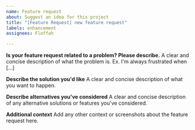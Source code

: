 ```yaml
---
name: Feature request
about: Suggest an idea for this project
title: "[Feature Request] new feature request"
labels: enhancement
assignees: Floffah

---
```


**Is your feature request related to a problem? Please describe.**
A clear and concise description of what the problem is. Ex. I'm always frustrated when [...]

**Describe the solution you'd like**
A clear and concise description of what you want to happen.

**Describe alternatives you've considered** <!-- (If applicible) -->
A clear and concise description of any alternative solutions or features you've considered.

**Additional context**
Add any other context or screenshots about the feature request here.
